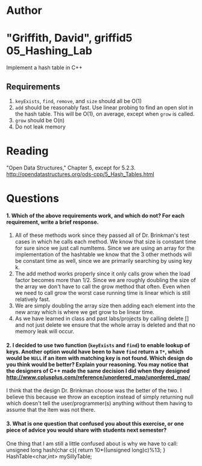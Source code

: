 Author
==========
"Griffith, David", griffid5
05_Hashing_Lab
==============

Implement a hash table in C++

Requirements
------------

1. `keyExists`, `find`, `remove`, and `size` should all be O(1)
2. `add` should be reasonably fast. Use linear probing to find an open slot in the hash table. This will be O(1), on average, except when `grow` is called.
3. `grow` should be O(n)
4. Do not leak memory


Reading
=======
"Open Data Structures," Chapter 5, except for 5.2.3. http://opendatastructures.org/ods-cpp/5_Hash_Tables.html

Questions
=========

#### 1. Which of the above requirements work, and which do not? For each requirement, write a brief response.

1. All of these methods work since they passed all of Dr. Brinkman's test cases in which he calls each method. We know that size is constant time for sure since we just call numItems. Since we are using an array for the implementation of the hashtable we know that the 3 other methods will be
constant time as well, since we are primarily searching by using key k. 
2. The add method works properly since it only calls grow when the load factor becomes more than 1/2. Since we are roughly doubling the size of the array we don't have
to call the grow method that often. Even when we need to call grow the worst case running time is linear which is still relatively fast. 
3. We are simply doubling the array size then adding each element into the new array which is where we get grow to be linear time.
4. As we have learned in class and past labs/projects by calling delete [] and not just delete we ensure that the whole array is deleted and that no
memory leak will occur. 

#### 2. I decided to use two function (`keyExists` and `find`) to enable lookup of keys. Another option would have been to have `find` return a `T*`, which would be `NULL` if an item with matching key is not found. Which design do you think would be better? Explain your reasoning. You may notice that the designers of C++ made the same decision I did when they designed http://www.cplusplus.com/reference/unordered_map/unordered_map/

I think that the design Dr. Brinkman choose was the better of the two. I believe this because we throw an exception instead of simply returning null which doesn't tell the user/programmer(s) anything without
them having to assume that the item was not there. 

#### 3. What is one question that confused you about this exercise, or one piece of advice you would share with students next semester?
One thing that I am still a little confused about is why we have to call: unsigned long hash(char c){ return 10*((unsigned long)c)%13; } HashTable<char,int> mySillyTable;